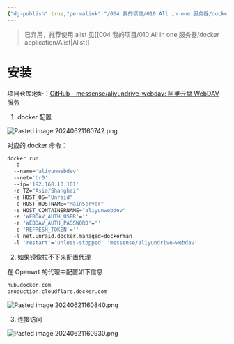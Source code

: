 ```yaml
---
{"dg-publish":true,"permalink":"/004 我的项目/010 All in one 服务器/docker application/Aliyun Webdev/","dgPassFrontmatter":true,"created":"2024-06-21T15:13:51.938+08:00","updated":"2024-06-22T10:27:57.495+08:00"}
---
```


> 已弃用，推荐使用 alist 见[[004 我的项目/010 All in one 服务器/docker application/Alist\|Alist]]
# 安装

项目仓库地址：[GitHub - messense/aliyundrive-webdav: 阿里云盘 WebDAV 服务](https://github.com/messense/aliyundrive-webdav)

1. docker 配置

![Pasted image 20240621160742.png](/img/user/$/$Sys999%20Attachment/Pasted%20image%2020240621160742.png)

对应的 docker 命令：

```zsh
docker run  
  -d  
  --name='aliyunwebdev'  
  --net='br0'  
  --ip='192.168.10.101'  
  -e TZ="Asia/Shanghai"  
  -e HOST_OS="Unraid"  
  -e HOST_HOSTNAME="MainServer"  
  -e HOST_CONTAINERNAME="aliyunwebdev"  
  -e 'WEBDAV_AUTH_USER'=''  
  -e 'WEBDAV_AUTH_PASSWORD'=''  
  -e 'REFRESH_TOKEN'=''  
  -l net.unraid.docker.managed=dockerman  
  -l 'restart'='unless-stopped' 'messense/aliyundrive-webdav'
```

2. 如果镜像拉不下来配置代理

在 Openwrt 的代理中配置如下信息

```zsh
hub.docker.com
production.cloudflare.docker.com
```

![Pasted image 20240621160840.png](/img/user/$/$Sys999%20Attachment/Pasted%20image%2020240621160840.png)

3. 连接访问

![Pasted image 20240621160930.png](/img/user/$/$Sys999%20Attachment/Pasted%20image%2020240621160930.png)